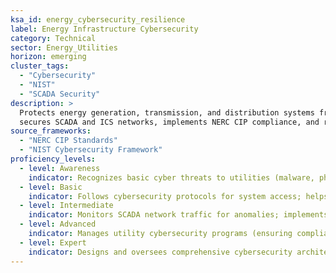 ```yaml
---  
ksa_id: energy_cybersecurity_resilience  
label: Energy Infrastructure Cybersecurity  
category: Technical  
sector: Energy_Utilities  
horizon: emerging
cluster_tags:
  - "Cybersecurity"
  - "NIST"
  - "SCADA Security"
description: >  
  Protects energy generation, transmission, and distribution systems from cyber threats;  
  secures SCADA and ICS networks, implements NERC CIP compliance, and responds to incidents to maintain resilient utility operations.  
source_frameworks:  
  - "NERC CIP Standards"
  - "NIST Cybersecurity Framework"
proficiency_levels:  
  - level: Awareness  
    indicator: Recognizes basic cyber threats to utilities (malware, phishing, etc.) and knows that critical systems need special protection (SCADA).  
  - level: Basic  
    indicator: Follows cybersecurity protocols for system access; helps maintain up-to-date patches on utility IT/OT systems under supervision.  
  - level: Intermediate  
    indicator: Monitors SCADA network traffic for anomalies; implements access controls and intrusion detection systems; participates in incident response drills as a technical member.  
  - level: Advanced  
    indicator: Manages utility cybersecurity programs (ensuring compliance with NERC CIP); leads incident response when grid control systems are under cyber-attack; coordinates with IT and OT teams to strengthen defenses.  
  - level: Expert  
    indicator: Designs and oversees comprehensive cybersecurity architecture for national-level energy infrastructure; influences policy or contributes to standards enhancements; mentors teams in advanced ICS/SCADA security practices.
---
```

